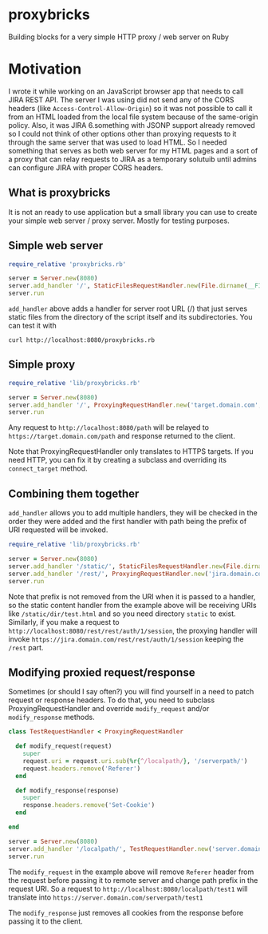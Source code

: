 # proxybricks
Building blocks for a very simple HTTP proxy / web server on Ruby

# Motivation

I wrote it while working on an JavaScript browser app that needs to call JIRA REST API.
The server I was using did not send any of the CORS headers (like `Access-Control-Allow-Origin`)
so it was not possible to call it from an HTML loaded from the local file system because
of the same-origin policy. Also, it was JIRA 6.something with JSONP support already removed
so I could not think of other options other than proxying requests to it through
the same server that was used to load HTML. So I needed something that serves as both
web server for my HTML pages and a sort of a proxy that can relay requests to JIRA
as a temporary solutuib until admins can configure JIRA with proper CORS headers.

## What is proxybricks

It is not an ready to use application but a small library you can use to create your simple web server / proxy server. Mostly for testing purposes.

## Simple web server

```ruby
require_relative 'proxybricks.rb'

server = Server.new(8080)
server.add_handler '/', StaticFilesRequestHandler.new(File.dirname(__FILE__))
server.run
```

`add_handler` above adds a handler for server root URL (/) that just serves static files from the directory of the script itself and its subdirectories.
You can test it with 

```
curl http://localhost:8080/proxybricks.rb
```

## Simple proxy

```ruby
require_relative 'lib/proxybricks.rb'

server = Server.new(8080)
server.add_handler '/', ProxyingRequestHandler.new('target.domain.com', 443)
server.run
```

Any request to `http://localhost:8080/path` will be relayed to `https://target.domain.com/path` and response returned to the client.

Note that ProxyingRequestHandler only translates to HTTPS targets. If you need HTTP, you can fix it by creating a subclass
and overriding its `connect_target` method.


## Combining them together

`add_handler` allows you to add multiple handlers, they will be checked in the order they were added and the first handler
with path being the prefix of URI requested will be invoked.

```ruby
require_relative 'lib/proxybricks.rb'

server = Server.new(8080)
server.add_handler '/static/', StaticFilesRequestHandler.new(File.dirname(__FILE__))
server.add_handler '/rest/', ProxyingRequestHandler.new('jira.domain.com', 443)
server.run
```

Note that prefix is not removed from the URI when it is passed to a handler, so the static content
handler from the example above will be receiving URIs like `/static/dir/test.html` and so you need directory `static`
to exist.
Similarly, if you make a request to `http://localhost:8080/rest/rest/auth/1/session`, the proxying handler will invoke `https://jira.domain.com/rest/rest/auth/1/session` keeping the `/rest` part.

## Modifying proxied request/response
Sometimes (or should I say often?) you will find yourself in a need to patch request or response headers.
To do that, you need to subclass ProxyingRequestHandler and override `modify_request` and/or `modify_response` methods.

```ruby
class TestRequestHandler < ProxyingRequestHandler

  def modify_request(request)
    super
    request.uri = request.uri.sub(%r{^/localpath/}, '/serverpath/')
    request.headers.remove('Referer')
  end

  def modify_response(response)
    super
    response.headers.remove('Set-Cookie')
  end

end

server = Server.new(8080)
server.add_handler '/localpath/', TestRequestHandler.new('server.domain.com', 443)
server.run
```

The `modify_request` in the example above will remove `Referer` header from the request before passing it to remote server
and change path prefix in the request URI. So a request to `http://localhost:8080/localpath/test1` will translate into `https://server.domain.com/serverpath/test1`

The `modify_response` just removes all cookies from the response before passing it to the client.


